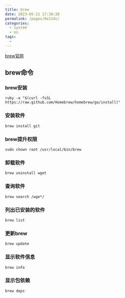 ```yaml
---
title: brew
date: 2023-05-21 17:30:20
permalink: /pages/6e114c/
categories:
  - system
  - os
tags:
  - 
---
```



[brew官网](https://brew.sh/index_zh-cn.html)
## brew命令
### brew安装
```shell
ruby -e "$(curl -fsSL https://raw.github.com/Homebrew/homebrew/go/install)"
```
### 安装软件
```shell
brew install git
```
### brew提升权限
```shell
sudo chown root /usr/local/bin/brew
```
### 卸载软件
```shell
brew uninstall wget
```
### 查询软件
```shell
brew search /wge*/
```
### 列出已安装的软件
```shell
brew list
```
### 更新brew
```
brew update
```
### 显示软件信息
```
brew info
```
### 显示包依赖
```
brew deps
```